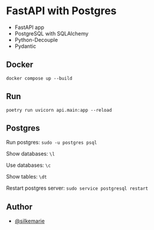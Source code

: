 
# FastAPI with Postgres
- FastAPI app
- PostgreSQL with SQLAlchemy
- Python-Decouple
- Pydantic

## Docker
```docker compose up --build```

## Run
```poetry run uvicorn api.main:app --reload```


## Postgres
Run postgres: ```sudo -u postgres psql```

Show databases: ```\l```

Use databases: ```\c```

Show tables: ```\dt```

Restart postgres server: ```sudo service postgresql restart```

## Author

- [@silkemarie](https://www.github.com/silkemarie)

